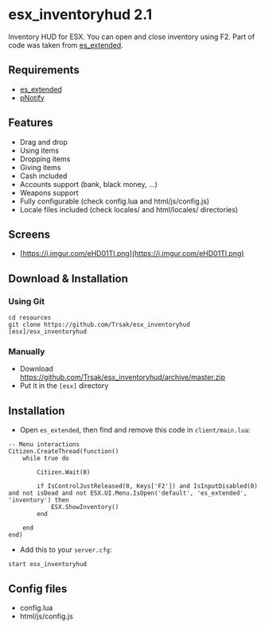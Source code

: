 # esx_inventoryhud 2.1
Inventory HUD for ESX. You can open and close inventory using F2. Part of code was taken from [es_extended](https://github.com/ESX-Org/es_extended).

## Requirements
* [es_extended](https://github.com/ESX-Org/es_extended)
* [pNotify](https://forum.fivem.net/t/release-pnotify-in-game-js-notifications-using-noty/20659)

## Features
- Drag and drop
- Using items
- Dropping items
- Giving items
- Cash included
- Accounts support (bank, black money, ...)
- Weapons support
- Fully configurable (check config.lua and html/js/config.js)
- Locale files included (check locales/ and html/locales/ directories)

## Screens
* [https://i.imgur.com/eHD01Tl.png](https://i.imgur.com/eHD01Tl.png)

## Download & Installation

### Using Git
```
cd resources
git clone https://github.com/Trsak/esx_inventoryhud [esx]/esx_inventoryhud
```

### Manually
- Download https://github.com/Trsak/esx_inventoryhud/archive/master.zip
- Put it in the `[esx]` directory

## Installation
- Open `es_extended`, then find and remove this code in `client/main.lua`:
```
-- Menu interactions
Citizen.CreateThread(function()
	while true do

		Citizen.Wait(0)

		if IsControlJustReleased(0, Keys['F2']) and IsInputDisabled(0) and not isDead and not ESX.UI.Menu.IsOpen('default', 'es_extended', 'inventory') then
			ESX.ShowInventory()
		end

	end
end)
```
- Add this to your `server.cfg`:

```
start esx_inventoryhud
```

## Config files
* config.lua
* html/js/config.js
